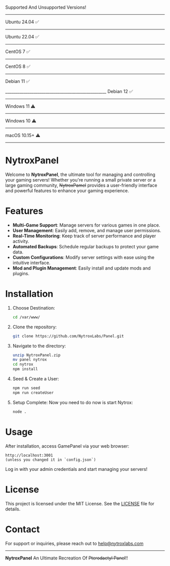 Supported And Unsupported Versions!

__________________________________________________
Ubuntu 24.04 ✅

__________________________________________________
Ubuntu 22.04 ✅	

__________________________________________________
CentOS 7     ✅

__________________________________________________
CentOS 8	    ✅

__________________________________________________
Debian 11	 ✅	

__________________________________________________ Debian 12	 ✅	

__________________________________________________
Windows 11	 ⚠️

__________________________________________________

Windows 10	 ⚠️	

__________________________________________________

macOS 10.15+ ⚠️	

__________________________________________________


# NytroxPanel

Welcome to **NytroxPanel**, the ultimate tool for managing and controlling your gaming servers! Whether you're running a small private server or a large gaming community, ~~NytroxPamel~~ provides a user-friendly interface and powerful features to enhance your gaming experience.

# Features

- **Multi-Game Support**: Manage servers for various games in one place.
- **User Management**: Easily add, remove, and manage user permissions.
- **Real-Time Monitoring**: Keep track of server performance and player activity.
- **Automated Backups**: Schedule regular backups to protect your game data.
- **Custom Configurations**: Modify server settings with ease using the intuitive interface.
- **Mod and Plugin Management**: Easily install and update mods and plugins.

# Installation

1. Choose Destination:
   ```bash
   cd /var/www/
   ```
2. Clone the repository:
   ```bash
   git clone https://github.com/NytroxLabs/Panel.git
   ```
2. Navigate to the directory:
   ```bash
   unzip NytroxPanel.zip
   mv panel nytrox
   cd nytrox
   npm install
   ```
3. Seed & Create a User:
   ```bash
   npm run seed
   npm run createUser
   ```
4. Setup Complete:
   Now you need to do now is start Nytrox:
   ```bash
   node .
   ```

# Usage

After installation, access GamePanel via your web browser:

```
http://localhost:3001
(unless you changed it in `config.json`)
```

Log in with your admin credentials and start managing your servers!


# License

This project is licensed under the MIT License. See the [LICENSE](LICENSE) file for details.

# Contact

For support or inquiries, please reach out to [help@nytroxlabs.com](mailto:zenpaizombiewww@gmail.com)

---

**NytroxPanel** An Ultimate Recreation Of ~~Pterodactyl Panel~~!!
